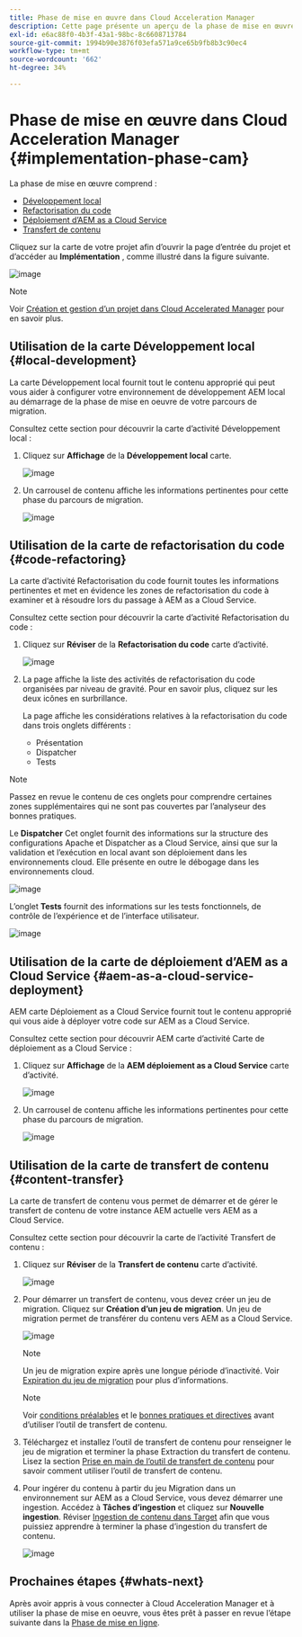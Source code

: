 ```yaml
---
title: Phase de mise en œuvre dans Cloud Acceleration Manager
description: Cette page présente un aperçu de la phase de mise en œuvre dans Cloud Acceleration Manager.
exl-id: e6ac88f0-4b3f-43a1-98bc-8c6608713784
source-git-commit: 1994b90e3876f03efa571a9ce65b9fb8b3c90ec4
workflow-type: tm+mt
source-wordcount: '662'
ht-degree: 34%

---
```


# Phase de mise en œuvre dans Cloud Acceleration Manager {#implementation-phase-cam}

La phase de mise en œuvre comprend :

* [Développement local](#local-development)
* [Refactorisation du code](#code-refactoring)
* [Déploiement d’AEM as a Cloud Service](#aem-as-a-cloud-service-deployment)
* [Transfert de contenu](#content-transfer)


Cliquez sur la carte de votre projet afin d’ouvrir la page d’entrée du projet et d’accéder au **Implémentation** , comme illustré dans la figure suivante.

![image](/help/journey-migration/cloud-acceleration-manager/assets/implementation-1.png)

>[!NOTE]
>Voir [Création et gestion d’un projet dans Cloud Accelerated Manager](getting-started-cam.md#create-project) pour en savoir plus.


## Utilisation de la carte Développement local {#local-development}

La carte Développement local fournit tout le contenu approprié qui peut vous aider à configurer votre environnement de développement AEM local au démarrage de la phase de mise en oeuvre de votre parcours de migration.

Consultez cette section pour découvrir la carte d’activité Développement local :

1. Cliquez sur **Affichage** de la **Développement local** carte.

   ![image](/help/journey-migration/cloud-acceleration-manager/assets/implementation-2.png)

1. Un carrousel de contenu affiche les informations pertinentes pour cette phase du parcours de migration.

   ![image](/help/journey-migration/cloud-acceleration-manager/assets/implementation-3.png)


## Utilisation de la carte de refactorisation du code {#code-refactoring}

La carte d’activité Refactorisation du code fournit toutes les informations pertinentes et met en évidence les zones de refactorisation du code à examiner et à résoudre lors du passage à AEM as a Cloud Service.

Consultez cette section pour découvrir la carte d’activité Refactorisation du code :

1. Cliquez sur **Réviser** de la **Refactorisation du code** carte d’activité.

   ![image](/help/journey-migration/cloud-acceleration-manager/assets/implementation-4.png)

1. La page affiche la liste des activités de refactorisation du code organisées par niveau de gravité. Pour en savoir plus, cliquez sur les deux icônes en surbrillance.

   La page affiche les considérations relatives à la refactorisation du code dans trois onglets différents :

   * Présentation
   * Dispatcher
   * Tests

>[!NOTE]
>Passez en revue le contenu de ces onglets pour comprendre certaines zones supplémentaires qui ne sont pas couvertes par l’analyseur des bonnes pratiques.

Le **Dispatcher** Cet onglet fournit des informations sur la structure des configurations Apache et Dispatcher as a Cloud Service, ainsi que sur la validation et l’exécution en local avant son déploiement dans les environnements cloud. Elle présente en outre le débogage dans les environnements cloud.

![image](/help/journey-migration/cloud-acceleration-manager/assets/coderefactoring-2.png)

L’onglet **Tests** fournit des informations sur les tests fonctionnels, de contrôle de l’expérience et de l’interface utilisateur.

![image](/help/journey-migration/cloud-acceleration-manager/assets/coderefactoring-3.png)


## Utilisation de la carte de déploiement d’AEM as a Cloud Service {#aem-as-a-cloud-service-deployment}

AEM carte Déploiement as a Cloud Service fournit tout le contenu approprié qui vous aide à déployer votre code sur AEM as a Cloud Service.

Consultez cette section pour découvrir AEM carte d’activité Carte de déploiement as a Cloud Service :

1. Cliquez sur **Affichage** de la **AEM déploiement as a Cloud Service** carte d’activité.

   ![image](/help/journey-migration/cloud-acceleration-manager/assets/implementation-6.png)

1. Un carrousel de contenu affiche les informations pertinentes pour cette phase du parcours de migration.

   ![image](/help/journey-migration/cloud-acceleration-manager/assets/aem-deployment-card.png)


## Utilisation de la carte de transfert de contenu {#content-transfer}

La carte de transfert de contenu vous permet de démarrer et de gérer le transfert de contenu de votre instance AEM actuelle vers AEM as a Cloud Service.

Consultez cette section pour découvrir la carte de l’activité Transfert de contenu :

1. Cliquez sur **Réviser** de la **Transfert de contenu** carte d’activité.

   ![image](/help/journey-migration/cloud-acceleration-manager/assets/contenttransfer-1.png)

1. Pour démarrer un transfert de contenu, vous devez créer un jeu de migration. Cliquez sur **Création d’un jeu de migration**. Un jeu de migration permet de transférer du contenu vers AEM as a Cloud Service.

   ![image](/help/journey-migration/cloud-acceleration-manager/assets/contenttransfer-2.png)

   >[!NOTE]
   >Un jeu de migration expire après une longue période d’inactivité. Voir [Expiration du jeu de migration](/help/journey-migration/content-transfer-tool/using-content-transfer-tool/overview-content-transfer-tool.md#migration-set-expiry) pour plus d’informations.

   >[!NOTE]
   >Voir [conditions préalables](https://experienceleague.adobe.com/docs/experience-manager-cloud-service/content/migration-journey/cloud-migration/content-transfer-tool/prerequisites-content-transfer-tool.html) et le [bonnes pratiques et directives](https://experienceleague.adobe.com/docs/experience-manager-cloud-service/content/migration-journey/cloud-migration/content-transfer-tool/overview-content-transfer-tool.html?lang=fr) avant d’utiliser l’outil de transfert de contenu.

1. Téléchargez et installez l’outil de transfert de contenu pour renseigner le jeu de migration et terminer la phase Extraction du transfert de contenu. Lisez la section [Prise en main de l’outil de transfert de contenu](https://experienceleague.adobe.com/docs/experience-manager-cloud-service/content/migration-journey/cloud-migration/content-transfer-tool/getting-started-content-transfer-tool.html?lang=fr) pour savoir comment utiliser l’outil de transfert de contenu.

1. Pour ingérer du contenu à partir du jeu Migration dans un environnement sur AEM as a Cloud Service, vous devez démarrer une ingestion. Accédez à **Tâches d’ingestion** et cliquez sur **Nouvelle ingestion**. Réviser [Ingestion de contenu dans Target](https://experienceleague.adobe.com/docs/experience-manager-cloud-service/content/migration-journey/cloud-migration/content-transfer-tool/ingesting-content.html?lang=fr) afin que vous puissiez apprendre à terminer la phase d’ingestion du transfert de contenu.

   ![image](/help/journey-migration/cloud-acceleration-manager/assets/contenttransfer-3.png)

<!--### Estimating Content Transfer Time {#calculating}

A Content Transfer Tool calculator has been provided to estimate how long it could take to complete the content transfer activity. You can use the content repository size slider to select the size that applies to your project. The transfer times vary for the extraction and ingestion phases. 

   ![image](/help/journey-migration/cloud-acceleration-manager/assets/contenttransfer-4.png)

   >[!NOTE]
   >These times are estimates only. Factor such as network speeds and time to scale up instances have not been accounted for in these estimates.

To estimate the size of the AEM Repository, you can run the Disk Usage report under `http://HOST:PORT/etc/reports/diskusage.html`. 

You can also estimate the size of specific repository paths by using the `path` parameter, for example, `http://HOST:PORT/etc/reports/diskusage.html?path=/content/dam`. -->

## Prochaines étapes {#whats-next}

Après avoir appris à vous connecter à Cloud Acceleration Manager et à utiliser la phase de mise en oeuvre, vous êtes prêt à passer en revue l’étape suivante dans la [Phase de mise en ligne](https://experienceleague.adobe.com/docs/experience-manager-cloud-service/content/migration-journey/cloud-acceleration-manager/using-cam/cam-golive-phase.html).
